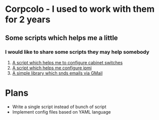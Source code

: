# Corpcolo - I used to work with them for 2 years

## Some   scripts which helps me a little
### I would like to share some scripts they may help somebody
1. [A script which helps me to configure cabinet switches](/cabinetswitches)
2. [A script which helps me configure ipmi](/ipmi)
3. [A simple library which snds emails via GMail](https://github.com/efimlosev/corpcolo/blob/master/emailsend.py)
# Plans
* Write a single script instead of bunch of script
* Implement config files based on YAML language
